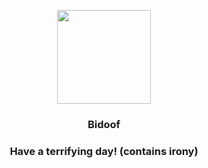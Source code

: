 <p align="center">
    <img src="https://raw.githubusercontent.com/PokeAPI/sprites/master/sprites/pokemon/399.png" width="150" height="150">
</p>
<h3 align="center"> <b>Bidoof</b></h3>
<h3 align="center">Have a terrifying day! (contains irony)</h3>
